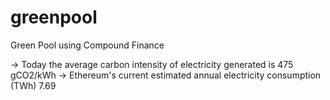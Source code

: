 # greenpool
Green Pool using Compound Finance

-> Today the average carbon intensity of electricity generated is 475 gCO2/kWh
-> Ethereum's current estimated annual electricity consumption (TWh) 	7.69
